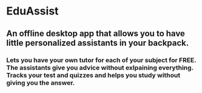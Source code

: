 # EduAssist

## An offline desktop app that allows you to have little personalized assistants in your backpack.

### Lets you have your own tutor for each of your subject for FREE. The assistants give you advice without exlpaining everything. Tracks your test and quizzes and helps you study without giving you the answer.
